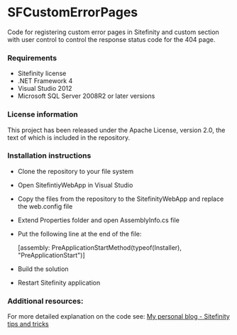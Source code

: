 # SFCustomErrorPages
Code for registering custom error pages in Sitefinity and custom section with user control to control the response status code for the 404 page.

### Requirements

* Sitefinity license
* .NET Framework 4
* Visual Studio 2012
* Microsoft SQL Server 2008R2 or later versions

### License information

This project has been released under the Apache License, version 2.0, the text of which is included in the repository.

### Installation instructions

* Clone the repository to your file system
* Open SitefintiyWebApp in Visual Studio
* Copy the files from the repository to the SitefinityWebApp and replace the web.config file
* Extend Properties folder and open AssemblyInfo.cs file
* Put the following line at the end of the file:

     [assembly: PreApplicationStartMethod(typeof(Installer), "PreApplicationStart")]
     
* Build the solution
* Restart Sitefinity application


### Additional resources:

For more detailed explanation on the code see:
[My personal blog - Sitefinity tips and tricks]()

